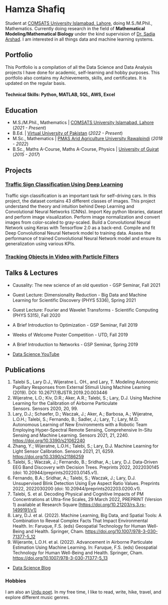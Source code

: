 # Hamza Shafiq
Student at [COMSATS University Islamabad, Lahore](https://lahore.comsats.edu.pk/default.aspx), doing M.S./M.Phil., Mathematics. Currently doing research in the field of **Mathematical Modeling/Mathematical Biology** under the kind supervision of [Dr. Sadia Arshad](https://lahore.comsats.edu.pk/Employees/807). I am interested in all things data and machine learning systems.

## Portfolio
This Portfolio is a compilation of all the Data Science and Data Analysis projects I have done for academic, self-learning and hobby purposes. This portfolio also contains my Achievements, skills, and certificates. It is updated on the regular basis.

#### Technical Skills: Python, MATLAB, SQL, AWS, Excel

## Education								       		
- M.S./M.Phil., Mathematics	| [COMSATS University Islamabad, Lahore](https://lahore.comsats.edu.pk/default.aspx) (_2021 - Present_)
- B.Ed. | [Virtual University of Pakistan](https://www.vu.edu.pk/) (_2022 - Present_)
- M.Sc., Mathematics | [PMAS Arid Agriculture University Rawalpindi](https://www.uaar.edu.pk/index.php) (_2018 - 2022_)
- B.Sc., Maths A-Course, Maths A-Course, Physics | [University of Gujrat](https://uog.edu.pk/main.php) (_2015 - 2017_)

<!--
## Work Experience
**Data Scientist @ Toyota Financial Services (_June 2022 - Present_)**
- Uncovered and corrected missing step in production data pipeline which impacted over 70% of active accounts
- Redeveloped loan originations model which resulted in 50% improvement in model performance and saving 1 million dollars in potential losses

**Data Science Consultant @ Shawhin Talebi Ventures LLC (_December 2020 - Present_)**
- Conducted data collection, processing, and analysis for novel study evaluating the impact of over 300 biometrics variables on human performance in hyper-realistic, live-fire training scenarios
- Applied unsupervised deep learning approaches to longitudinal ICU data to discover novel sepsis sub-phenotypes
-->

## Projects
### [Traffic Sign Classification Using Deep Learning](https://github.com/hamza811998/P-03-Traffic_Sign_Classification_Using_Deep_Learning)
Traffic sign classification is an important task for self-driving cars. In this project, the dataset contains 43 different classes of images. This project understand the theory and intuition behind Deep Learning and Convolutional Neural Networks (CNNs). Import Key python libraries, dataset and perform image visualization. Perform image normalization and convert images from color-scaled to gray-scaled. Build a Convolutional Neural Network using Keras with Tensorflow 2.0 as a back-end. Compile and fit Deep Convolutional Neural Network model to training data. Assess the performance of trained Convolutional Neural Network model and ensure its generalization using various KPIs.

<!-- ![EEG Band Discovery](/assets/img/eeg_band_discovery.jpeg) -->

### [Tracking Objects in Video with Particle Filters](https://github.com/hamza811998/P-05-Tracking_Objects_in_Video_with_Particle_Filters)


<!-- ![Bike Study](/assets/img/bike_study.jpeg) -->

## Talks & Lectures
- Causality: The new science of an old question - GSP Seminar, Fall 2021
- Guest Lecture: Dimensionality Reduction - Big Data and Machine Learning for Scientific Discovery (PHYS 5336), Spring 2021
- Guest Lecture: Fourier and Wavelet Transforms - Scientific Computing (PHYS 5315), Fall 2020
- A Brief Introduction to Optimization - GSP Seminar, Fall 2019
- Weeks of Welcome Poster Competition - UTD, Fall 2019
- A Brief Introduction to Networks - GSP Seminar, Spring 2019

- [Data Science YouTube](https://www.youtube.com/channel/UCa9gErQ9AE5jT2DZLjXBIdA)

## Publications
1. Talebi S., Lary D.J., Wijeratne L. OH., and Lary, T. Modeling Autonomic Pupillary Responses from External Stimuli Using Machine Learning (2019). DOI: 10.26717/BJSTR.2019.20.003446
2. Wijeratne, L.O.; Kiv, D.R.; Aker, A.R.; Talebi, S.; Lary, D.J. Using Machine Learning for the Calibration of Airborne Particulate Sensors. Sensors 2020, 20, 99.
3. Lary, D.J.; Schaefer, D.; Waczak, J.; Aker, A.; Barbosa, A.; Wijeratne, L.O.H.; Talebi, S.; Fernando, B.; Sadler, J.; Lary, T.; Lary, M.D. Autonomous Learning of New Environments with a Robotic Team Employing Hyper-Spectral Remote Sensing, Comprehensive In-Situ Sensing and Machine Learning. Sensors 2021, 21, 2240. https://doi.org/10.3390/s21062240
4. Zhang, Y.; Wijeratne, L.O.H.; Talebi, S.; Lary, D.J. Machine Learning for Light Sensor Calibration. Sensors 2021, 21, 6259. https://doi.org/10.3390/s21186259
5. Talebi, S.; Waczak, J.; Fernando, B.; Sridhar, A.; Lary, D.J. Data-Driven EEG Band Discovery with Decision Trees. Preprints 2022, 2022030145 (doi: 10.20944/preprints202203.0145.v1).
6. Fernando, B.A.; Sridhar, A.; Talebi, S.; Waczak, J.; Lary, D.J. Unsupervised Blink Detection Using Eye Aspect Ratio Values. Preprints 2022, 2022030200 (doi: 10.20944/preprints202203.0200.v1).
7. Talebi, S. et al. Decoding Physical and Cognitive Impacts of PM Concentrations at Ultra-fine Scales, 29 March 2022, PREPRINT (Version 1) available at Research Square [https://doi.org/10.21203/rs.3.rs-1499191/v1]
8. Lary, D.J. et al. (2022). Machine Learning, Big Data, and Spatial Tools: A Combination to Reveal Complex Facts That Impact Environmental Health. In: Faruque, F.S. (eds) Geospatial Technology for Human Well-Being and Health. Springer, Cham. https://doi.org/10.1007/978-3-030-71377-5_12
9. Wijerante, L.O.H. et al. (2022). Advancement in Airborne Particulate Estimation Using Machine Learning. In: Faruque, F.S. (eds) Geospatial Technology for Human Well-Being and Health. Springer, Cham. https://doi.org/10.1007/978-3-030-71377-5_13

- [Data Science Blog](https://medium.com/@shawhin)

### Hobbies
I am also an [Urdu poet](https://www.facebook.com/hamza811998). In my free time, I like to read, write, hike, travel, and explore different music genres.
